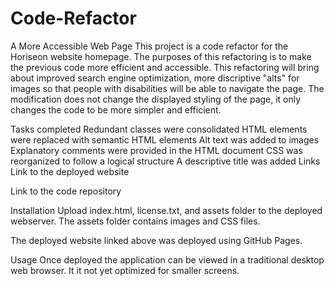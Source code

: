 # Code-Refactor
A More Accessible Web Page 
This project is a code refactor for the Horiseon website homepage. The purposes of this refactoring is to make the previous code more efficient and accessible. 
This refactoring will bring about improved search engine optimization, more discriptive "alts" for images so that people with disabilities will be able to navigate the page. 
The modification does not change the displayed styling of the page, it only changes the code to be more simpler and efficient.

Tasks completed
Redundant classes were consolidated
HTML elements were replaced with semantic HTML elements
Alt text was added to images
Explanatory comments were provided in the HTML document
CSS was reorganized to follow a logical structure
A descriptive title was added
Links
Link to the deployed website

Link to the code repository

Installation
Upload index.html, license.txt, and assets folder to the deployed webserver. The assets folder contains images and CSS files.

The deployed website linked above was deployed using GitHub Pages.

Usage
Once deployed the application can be viewed in a traditional desktop web browser. It it not yet optimized for smaller screens.
